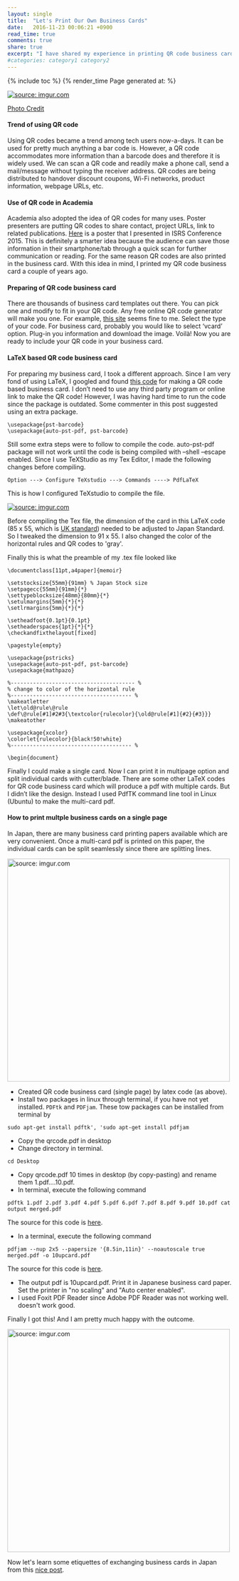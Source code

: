 ```yaml
---
layout: single
title:  "Let's Print Our Own Business Cards"
date:   2016-11-23 00:06:21 +0900
read_time: true
comments: true
share: true
excerpt: "I have shared my experience in printing QR code business cards in LaTeX."
#categories: category1 category2
---
```

{% include toc %}
{% render_time Page generated at: %}

<p align="left">
<a href="http://imgur.com/4H9NMJt"><img src="http://i.imgur.com/4H9NMJt.png" title="source: imgur.com" /></a>
</p>

[Photo Credit](http://www.bristolglobal.com/country-profile-japan-assignment-in-the-land-of-the-rising-sun/#.WDlBb7W1nIo)


####  Trend of using QR code   

Using QR codes became a trend among tech users now-a-days. It can be used for pretty much anything a bar code is. However, a QR code accommodates more information than a barcode does and therefore it is widely used. We can scan a QR code and readily make a phone call, send a mail/message without typing the receiver address. QR codes are being distributed to handover discount coupons, Wi-Fi networks, product information, webpage URLs, etc.  

####  Use of QR code in Academia   

Academia also adopted the idea of QR codes for many uses. Poster presenters are putting QR codes to share contact, project URLs, link to related publications. [Here](http://imgur.com/BEaboLi) is a poster that I presented in ISRS Conference 2015. This is definitely a smarter idea because the audience can save those information in their smartphone/tab through a quick scan for further communication or reading. For the same reason QR codes are also printed in the business card. With this idea in mind, I printed my QR code business card a couple of years ago.

####  Preparing of QR code business card    

There are thousands of business card templates out there. You can pick one and modify to fit in your QR code. Any free online QR code generator will make you one. For example, [this site](http://goqr.me/) seems fine to me. Select the type of your code. For business card, probably you would like to select ‘vcard’ option. Plug-in you information and download the image. Voilà! Now you are ready to include your QR code in your business card.

####  LaTeX based QR code business card   

For preparing my business card, I took a different approach. Since I am very fond of using LaTeX, I googled and found [this code](https://blog.bramp.net/post/2010/02/13/latex-qr-based-business-card/) for making a QR code based business card. I don’t need to use any third party program or online link to make the QR code! However, I was having hard time to run the code since the package is outdated. Some commenter in this post suggested using an extra package.

```
\usepackage{pst-barcode}
\usepackage{auto-pst-pdf, pst-barcode}
```

Still some extra steps were to follow to compile the code. auto-pst-pdf package will not work until the code is being compiled with –shell –escape enabled. Since I use TeXStudio as my Tex Editor, I made the following changes before compiling.
```
Option ---> Configure TeXstudio ---> Commands ----> PdfLaTeX
```   

This is how I configured TeXstudio to compile the file.

<a href="http://imgur.com/c9xnmdw"><img src="http://i.imgur.com/c9xnmdw.png" title="source: imgur.com" /></a>


Before compiling the Tex file,  the dimension of the card in this LaTeX code (85 x 55, which is [UK standard](https://en.wikipedia.org/wiki/Business_card)) needed to be adjusted to Japan Standard. So I tweaked the dimension to 91 x 55. I also changed the color of the horizontal rules and QR codes to 'gray'.

Finally this is what the preamble of my .tex file looked like

```
\documentclass[11pt,a4paper]{memoir}

\setstocksize{55mm}{91mm} % Japan Stock size
\setpagecc{55mm}{91mm}{*}
\settypeblocksize{48mm}{80mm}{*}
\setulmargins{5mm}{*}{*}
\setlrmargins{5mm}{*}{*}

\setheadfoot{0.1pt}{0.1pt}
\setheaderspaces{1pt}{*}{*}
\checkandfixthelayout[fixed]

\pagestyle{empty}

\usepackage{pstricks}
\usepackage{auto-pst-pdf, pst-barcode}
\usepackage{mathpazo}

%--------------------------------------- %
% change to color of the horizontal rule
%-------------------------------------- %
\makeatletter
\let\old@rule\@rule
\def\@rule[#1]#2#3{\textcolor{rulecolor}{\old@rule[#1]{#2}{#3}}}
\makeatother

\usepackage{xcolor}
\colorlet{rulecolor}{black!50!white}
%-------------------------------------- %

\begin{document}
```   

Finally I could make a single card. Now I can print it in multipage option and split individual cards with cutter/blade. There are some other LaTeX codes for QR code business card which will produce a pdf with multiple cards. But I didn’t like the design. Instead I used PdfTK command line tool in Linux (Ubuntu) to make the multi-card pdf.


####  How to print multple business cards on a single page   

In Japan, there are many business card printing papers available which are very convenient. Once a multi-card pdf is printed on this paper, the individual cards can be split seamlessly since there are splitting lines.

<a href="http://imgur.com/XkG4x0s"><img src="http://i.imgur.com/XkG4x0s.png" title="source: imgur.com" width='500'/></a>


-  Created QR code business card (single page) by latex code (as above).
-  Install two packages in linux through terminal, if you have not yet installed. `PDFtk` and `PDFjam`. These tow packages can be installed from terminal by  

```
sudo apt-get install pdftk', 'sudo apt-get install pdfjam
```   

-  Copy the qrcode.pdf in desktop
-  Change directory in terminal.  

```
cd Desktop
```  

-  Copy qrcode.pdf 10 times in desktop (by copy-pasting) and rename them 1.pdf....10.pdf.
-  In terminal, execute the following command   

```   
pdftk 1.pdf 2.pdf 3.pdf 4.pdf 5.pdf 6.pdf 7.pdf 8.pdf 9.pdf 10.pdf cat output merged.pdf
```   

The source for this code is [here](http://superuser.com/questions/366490/how-to-merge-multiple-pdf-files-onto-one-page-with-pdftk).

-  In a terminal, execute the following command   

```
pdfjam --nup 2x5 --papersize '{8.5in,11in}' --noautoscale true merged.pdf -o 10upcard.pdf
```   

The source for this code is [here](http://askubuntu.com/questions/30962/good-business-card-creation-software).

-   The output pdf is 10upcard.pdf. Print it in Japanese business card paper. Set the printer in "no scaling" and "Auto center enabled".  
-  I used Foxit PDF Reader since Adobe PDF Reader was not working well. doesn't work good.


Finally I got this! And I am pretty much happy with the outcome.


<a href="http://imgur.com/Wzr8ymI"><img src="http://i.imgur.com/Wzr8ymI.jpg" title="source: imgur.com" width='500'/></a>


Now let's learn some etiquettes of exchanging business cards in Japan from this [nice post](https://blog.gaijinpot.com/exchanging-business-cards-japan/).

